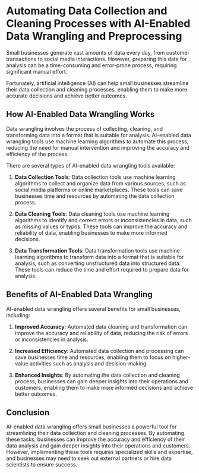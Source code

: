 Automating Data Collection and Cleaning Processes with AI-Enabled Data Wrangling and Preprocessing
======================================================================================================================================================================

Small businesses generate vast amounts of data every day, from customer transactions to social media interactions. However, preparing this data for analysis can be a time-consuming and error-prone process, requiring significant manual effort.

Fortunately, artificial intelligence (AI) can help small businesses streamline their data collection and cleaning processes, enabling them to make more accurate decisions and achieve better outcomes.

How AI-Enabled Data Wrangling Works
-----------------------------------

Data wrangling involves the process of collecting, cleaning, and transforming data into a format that is suitable for analysis. AI-enabled data wrangling tools use machine learning algorithms to automate this process, reducing the need for manual intervention and improving the accuracy and efficiency of the process.

There are several types of AI-enabled data wrangling tools available:

1. **Data Collection Tools**: Data collection tools use machine learning algorithms to collect and organize data from various sources, such as social media platforms or online marketplaces. These tools can save businesses time and resources by automating the data collection process.

2. **Data Cleaning Tools**: Data cleaning tools use machine learning algorithms to identify and correct errors or inconsistencies in data, such as missing values or typos. These tools can improve the accuracy and reliability of data, enabling businesses to make more informed decisions.

3. **Data Transformation Tools**: Data transformation tools use machine learning algorithms to transform data into a format that is suitable for analysis, such as converting unstructured data into structured data. These tools can reduce the time and effort required to prepare data for analysis.

Benefits of AI-Enabled Data Wrangling
-------------------------------------

AI-enabled data wrangling offers several benefits for small businesses, including:

1. **Improved Accuracy**: Automated data cleaning and transformation can improve the accuracy and reliability of data, reducing the risk of errors or inconsistencies in analysis.

2. **Increased Efficiency**: Automated data collection and processing can save businesses time and resources, enabling them to focus on higher-value activities such as analysis and decision-making.

3. **Enhanced Insights**: By automating the data collection and cleaning process, businesses can gain deeper insights into their operations and customers, enabling them to make more informed decisions and achieve better outcomes.

Conclusion
----------

AI-enabled data wrangling offers small businesses a powerful tool for streamlining their data collection and cleaning processes. By automating these tasks, businesses can improve the accuracy and efficiency of their data analysis and gain deeper insights into their operations and customers. However, implementing these tools requires specialized skills and expertise, and businesses may need to seek out external partners or hire data scientists to ensure success.
